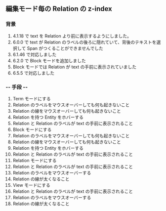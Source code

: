 ## 編集モード毎の Relation の z-index

### 背景

1.  4.1.18 で text を Relation より前に表示するようにしました。
2.  6.0.0 で text が Relation のラベルの後ろに隠れていて、背後のテキストを選択して Span がつくることができませんでした
3.  6.1.46 で対応しました
4.  6.2.0 で Block モードを追加しました
5.  Block モードでは Relation が text の手前に表示されていました
6.  6.5.5 で対応しました

### -- 手段 --

1.  Term モードにする
2.  Relation のラベルをマウスオーバーしても何も起きないこと
3.  Relation の線をマウスオーバーしても何も起きないこと
4.  Relation を持つ Entity をホバーする
5.  Relation と Relation のラベルが text の手前に表示されること
6.  Block モードにする
7.  Relation のラベルをマウスオーバーしても何も起きないこと
8.  Relation の線をマウスオーバーしても何も起きないこと
9.  Relation を持つ Entity をホバーする
10. Relation と Relation のラベルが text の手前に表示されること
11. Relation モードにする
12. Relation と Relation のラベルが text の手前に表示されること
13. Relation のラベルをマウスオーバーする
14. Relation の線が太くなること
15. View モードにする
16. Relation と Relation のラベルが text の手前に表示されること
17. Relation のラベルをマウスオーバーする
18. Relation の線が太くなること
